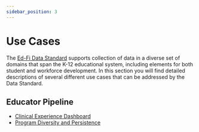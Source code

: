 ```yaml
---
sidebar_position: 3
---
```


# Use Cases

The [Ed-Fi Data Standard](/reference/data-exchange/data-standards) supports
collection of data in a diverse set of domains that span the K-12 educational
system, including elements for both student and workforce development. In this
section you will find detailed descriptions of several different use cases that
can be addressed by the Data Standard.

## Educator Pipeline

* [Clinical Experience Dashboard](./clinical-experience.md)
* [Program Diversity and Persistence](./program-diversity.md)
